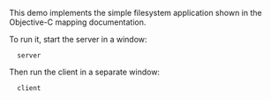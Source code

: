 This demo implements the simple filesystem application shown in the
Objective-C mapping documentation.

To run it, start the server in a window:

      server

Then run the client in a separate window:

      client
